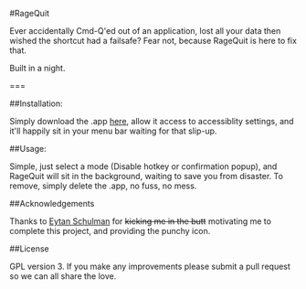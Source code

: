 #RageQuit

Ever accidentally Cmd-Q'ed out of an application, lost all your data then wished the shortcut had a failsafe? Fear not, because RageQuit is here to fix that. 

Built in a night.

===

##Installation:

Simply download the .app [here](http://test.com), allow it access to accessiblity settings, and it'll happily sit in your menu bar waiting for that slip-up.

##Usage:

Simple, just select a mode (Disable hotkey or confirmation popup), and RageQuit will sit in the background, waiting to save you from disaster. To remove, simply delete the .app, no fuss, no mess.

##Acknowledgements

Thanks to [Eytan Schulman](https://twitter.com/eytanschulman) for ~~kicking me in the butt~~ motivating me to complete this project, and providing the punchy icon. 

##License

GPL version 3. If you make any improvements please submit a pull request so we can all share the love.